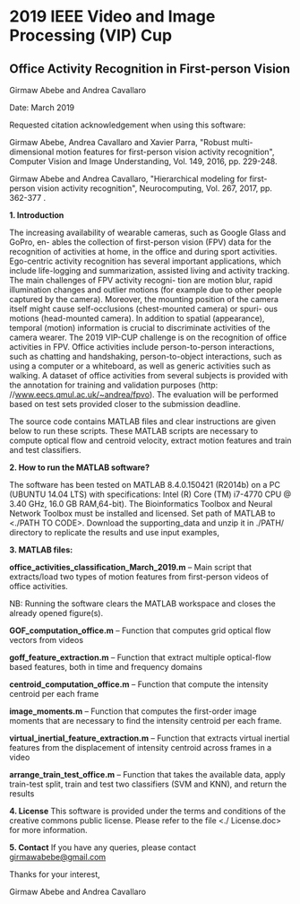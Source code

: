 # 2019 IEEE Video and Image Processing (VIP) Cup
## Office Activity Recognition in First-person Vision 

Girmaw Abebe and Andrea Cavallaro

Date: March  2019


Requested citation acknowledgement when using this software: 

Girmaw Abebe, Andrea Cavallaro and Xavier Parra, "Robust multi-dimensional motion features for first-person vision activity recognition", Computer Vision and Image Understanding, Vol. 149,  2016, pp. 229-248.

Girmaw Abebe and Andrea Cavallaro, "Hierarchical modeling for first-person vision activity recognition",    Neurocomputing, Vol. 267, 2017, pp. 362-377 . 


**1. Introduction**

The increasing availability of wearable cameras, such as Google Glass and GoPro, en-
ables the collection of first-person vision (FPV) data for the recognition of activities
at home, in the office and during sport activities. Ego-centric activity recognition
has several important applications, which include life-logging and summarization,
assisted living and activity tracking. The main challenges of FPV activity recogni-
tion are motion blur, rapid illumination changes and outlier motions (for example
due to other people captured by the camera). Moreover, the mounting position
of the camera itself might cause self-occlusions (chest-mounted camera) or spuri-
ous motions (head-mounted camera). In addition to spatial (appearance), temporal
(motion) information is crucial to discriminate activities of the camera wearer.
The 2019 VIP-CUP challenge is on the recognition of office activities in FPV. Office
activities include person-to-person interactions, such as chatting and handshaking,
person-to-object interactions, such as using a computer or a whiteboard, as well
as generic activities such as walking. A dataset of office activities from several
subjects is provided with the annotation for training and validation purposes (http:
//www.eecs.qmul.ac.uk/~andrea/fpvo). The evaluation will be performed based
on test sets provided closer to the submission deadline.


The source code contains MATLAB files  and clear instructions are given below to run these scripts. These MATLAB scripts are necessary to compute optical flow and centroid velocity, extract motion features and train and test classifiers. 

**2. How to run the MATLAB software?**

The software has been tested on MATLAB 8.4.0.150421 (R2014b) on a PC (UBUNTU 14.04 LTS) with specifications: Intel (R) Core (TM) i7-4770 CPU @ 3.40 GHz, 16.0 GB RAM,64-bit).  The Bioinformatics Toolbox and Neural Network Toolbox  must be installed and licensed. Set path of MATLAB to <./PATH TO CODE>.
Download the supporting_data and unzip it in ./PATH/ directory to replicate the results and use input examples,

**3. MATLAB files:**

**office_activities_classification_March_2019.m** –  Main script that extracts/load two types of motion features from first-person videos of office activities.

NB: Running the software clears the MATLAB workspace and closes the already opened figure(s). 
<!--- Warning: You might run out of memory if you do not have at least 8GB RAM.-->
	     
**GOF_computation_office.m** – Function that computes grid optical flow vectors from videos

**goff_feature_extraction.m** – Function that extract multiple optical-flow based features, both in time and frequency domains

**centroid_computation_office.m** – Function that compute the intensity centroid per each frame 

**image_moments.m** – Function that computes the first-order image moments that are necessary to find the intensity centroid per each frame. 

**virtual_inertial_feature_extraction.m** – Function that extracts virtual inertial features from the displacement of intensity centroid across frames in a video

**arrange_train_test_office.m** – Function that takes the available data, apply train-test split, train  and test two classifiers (SVM and KNN), and return the results



**4. License**
This software is provided under the terms and conditions of the creative commons public license. Please refer to the file 
<./ License.doc> for more information.

**5.  Contact**
If you have any queries, please contact girmawabebe@gmail.com


Thanks for your interest,


Girmaw Abebe and Andrea Cavallaro

